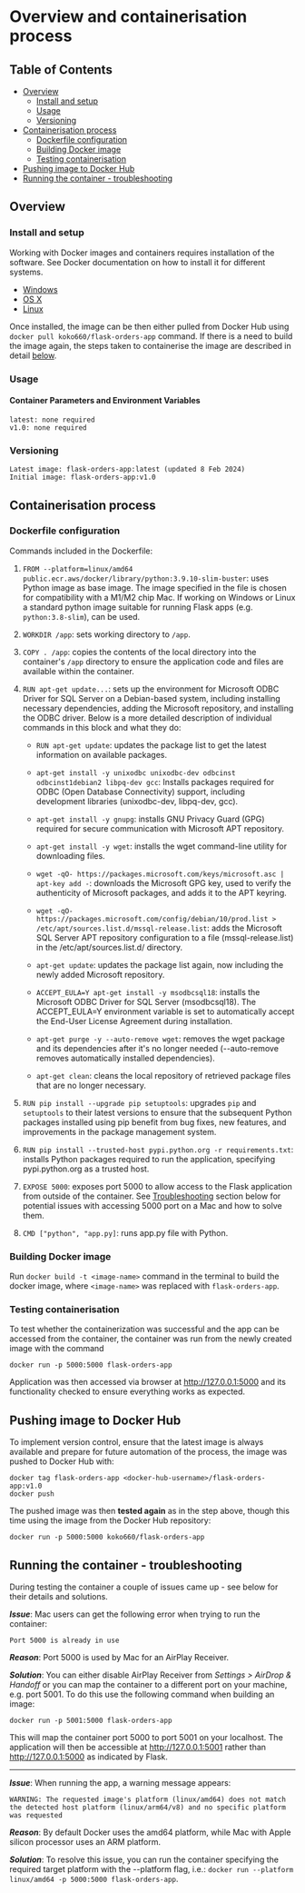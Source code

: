 # Overview and containerisation process

## Table of Contents

- [Overview](#overview)
    - [Install and setup](#install-and-setup)
    - [Usage](#usage)
    - [Versioning](#versioning)
- [Containerisation process](#containerisation-process)
    - [Dockerfile configuration](#dockerfile-configuration)
    - [Building Docker image](#building-docker-image)
    - [Testing containerisation](#testing-containerisation)
- [Pushing image to Docker Hub](#pushing-image-to-docker-hub)
- [Running the container - troubleshooting](#running-the-container---troubleshooting)

## Overview

### Install and setup

Working with Docker images and containers requires installation of the software. See Docker documentation on how to install it for different systems. 

* [Windows](https://docs.docker.com/windows/started)
* [OS X](https://docs.docker.com/mac/started/)
* [Linux](https://docs.docker.com/linux/started/)

Once installed, the image can be then either pulled from Docker Hub using `docker pull koko660/flask-orders-app` command. If there is a need to build the image again, the steps taken to containerise the image are described in detail [below](#dockerfile-configuration).

### Usage

#### Container Parameters and Environment Variables

    latest: none required
    v1.0: none required

### Versioning

    Latest image: flask-orders-app:latest (updated 8 Feb 2024)
    Initial image: flask-orders-app:v1.0

## Containerisation process

### Dockerfile configuration

Commands included in the Dockerfile:

1. `FROM --platform=linux/amd64 public.ecr.aws/docker/library/python:3.9.10-slim-buster`: uses Python image as base image.
    The image specified in the file is chosen for compatibility with a M1/M2 chip Mac. If working on Windows or Linux a standard python image suitable for running Flask apps (e.g. `python:3.8-slim`), can be used.

2. `WORKDIR /app`: sets working directory to `/app`.

3. `COPY . /app`: copies the contents of the local directory into the container's `/app` directory to ensure the application code and files are available within the container.

4. `RUN apt-get update...`: sets up the environment for Microsoft ODBC Driver for SQL Server on a Debian-based system, including installing necessary dependencies, adding the Microsoft repository, and installing the ODBC driver.
    Below is a more detailed description of individual commands in this block and what they do:

    - `RUN apt-get update`: updates the package list to get the latest information on available packages.

    - `apt-get install -y unixodbc unixodbc-dev odbcinst odbcinst1debian2 libpq-dev gcc`: Installs packages required for ODBC (Open Database Connectivity) support, including development libraries (unixodbc-dev, libpq-dev, gcc).

    - `apt-get install -y gnupg`: installs GNU Privacy Guard (GPG) required for secure communication with Microsoft APT repository.

    - `apt-get install -y wget`: installs the wget command-line utility for downloading files.

    - `wget -qO- https://packages.microsoft.com/keys/microsoft.asc | apt-key add -`: downloads the Microsoft GPG key, used to verify the authenticity of Microsoft packages, and adds it to the APT keyring.

    - `wget -qO- https://packages.microsoft.com/config/debian/10/prod.list > /etc/apt/sources.list.d/mssql-release.list`: adds the Microsoft SQL Server APT repository configuration to a file (mssql-release.list) in the /etc/apt/sources.list.d/ directory.

    - `apt-get update`: updates the package list again, now including the newly added Microsoft repository.

    - `ACCEPT_EULA=Y apt-get install -y msodbcsql18`: installs the Microsoft ODBC Driver for SQL Server (msodbcsql18). The ACCEPT_EULA=Y environment variable is set to automatically accept the End-User License Agreement during installation.

    - `apt-get purge -y --auto-remove wget`: removes the wget package and its dependencies after it's no longer needed (--auto-remove removes automatically installed dependencies).

    - `apt-get clean`: cleans the local repository of retrieved package files that are no longer necessary.

5. `RUN pip install --upgrade pip setuptools`: upgrades  `pip` and `setuptools` to their latest versions to ensure that the subsequent Python packages installed using pip benefit from bug fixes, new features, and improvements in the package management system.

6. `RUN pip install --trusted-host pypi.python.org -r requirements.txt`: installs Python packages required to run the application, specifying pypi.python.org as a trusted host.

7. `EXPOSE 5000`: exposes port 5000 to allow access to the Flask application from outside of the container. See [Troubleshooting](#running-the-container---troubleshooting) section below for potential issues with accessing 5000 port on a Mac and how to solve them.

8. `CMD ["python", "app.py]`: runs app.py file with Python.

### Building Docker image

Run `docker build -t <image-name>` command in the terminal to build the docker image, where `<image-name>` was replaced with `flask-orders-app`.

### Testing containerisation

To test whether the containerization was successful and the app can be accessed from the container, the container was run from the newly created image with the command 

    docker run -p 5000:5000 flask-orders-app
 
Application was then accessed via browser at http://127.0.0.1:5000 and its functionality checked to ensure everything works as expected.

## Pushing image to Docker Hub

To implement version control, ensure that the latest image is always available and prepare for future automation of the process, the image was pushed to Docker Hub with:

    docker tag flask-orders-app <docker-hub-username>/flask-orders-app:v1.0
    docker push

The pushed image was then **tested again** as in the step above, though this time using the image from the Docker Hub repository:

    docker run -p 5000:5000 koko660/flask-orders-app

## Running the container - troubleshooting
During testing the container a couple of issues came up - see below for their details and solutions.

_**Issue**_: Mac users can get the following error when trying to run the container:

    Port 5000 is already in use 

_**Reason**_: Port 5000 is used by Mac for an AirPlay Receiver. 

_**Solution**_: You can either disable AirPlay Receiver from *Settings > AirDrop & Handoff* or you can map the container to a different port on your machine, e.g. port 5001. To do this use the following command when building an image: 

    docker run -p 5001:5000 flask-orders-app

This will map the container port 5000 to port 5001 on your localhost.
The application will then be accessible at http://127.0.0.1:5001 rather than http://127.0.0.1:5000 as indicated by Flask.
***
_**Issue**_: When running the app, a warning message appears: 

    WARNING: The requested image's platform (linux/amd64) does not match the detected host platform (linux/arm64/v8) and no specific platform was requested

_**Reason**_: By default Docker uses the amd64 platform, while Mac with Apple silicon processor uses an ARM platform.

_**Solution**_: To resolve this issue, you can run the container specifying the required target platform with the --platform flag, i.e.: `docker run --platform linux/amd64 -p 5000:5000 flask-orders-app`.
